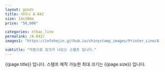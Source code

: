```yaml
---
layout: goods
title: 샤이니 A-842
size: 14x38mm
price: "50,000"

categories: ntbac_line
permalink: /A-842/
images1: "https://infohojin.github.io/shinystamp_images/Printer_Line/A-842/A-842_1.jpg"

subtitle: "자동으로 잉크가 나오는 스템프 입니다."
---
```


{{page.title}} 입니다. 스템프 제작 가능한 최대 크기는 {{page.size}} 입니다.